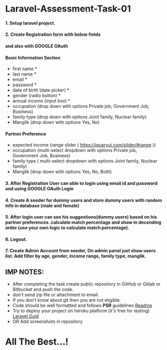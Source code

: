 # Laravel-Assessment-Task-01

#### 1. Setup laravel project.
#### 2. Create Registration form with below fields 
#### and also with GOOGLE OAuth

#### Basic Information Section
- first name *
- last name *
- email *
- password *
- date of birth (date picker) * 
- gender (radio button) *
- annual income (input box) *
- occupation (drop down with options Private job, Government Job, Business)
- family type (drop down with options Joint family, Nuclear family)
- Manglik  (drop down with options Yes, No)
     
#### Partner Preference 
- expected income (range slider ( https://jqueryui.com/slider/#range  ))
- occupation (multi-select dropdown with options Private job, Government Job, Business) 
- family type ( multi-select dropdown with options Joint family, Nuclear family)  
- Manglik  (drop down with options Yes, No, Both)

#### 3. After Registration User can able to login  using email id and password and using GOOGLE OAuth Login
#### 4. Create A seeder for dummy users and store dummy users with random info in database (male and female) 
#### 5. After login user can see his suggestions(dummy users) based on his partner preferences. calculate match percentage and show in decending order.(use your own logic to calculate match percentage).
#### 6. Logout.
#### 7. Create Admin Account from seeder, On admin panel just show users list. Add filter by age, gender, income range, family type, manglik.

## IMP NOTES: 
- After completing the task create public repository in GitHub or Gitlab or Bitbucket and push the code.
- don't send zip file or attachment to email.
- If you don't know about git then you are not eligible. 
- Code should be well formatted and follows <b>PSR</b> guidelines [Readme](https://bit.ly/psr2134)
- Try to deploy your project on heroku platform (it's free for testing) [Laravel Guid](https://bit.ly/heroku-laravel)
- OR Add screenshots in repository

# All The Best...!
